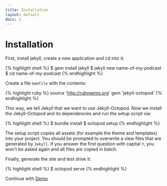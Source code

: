 ```yaml
---
title: Installation
layout: default
docs: 2
---
```


# Installation

First, install jekyll, create a new application and cd into it:

{% highlight shell %}
$ gem install jekyll
$ jekyll new name-of-my-podcast
$ cd name-of-my-podcast
{% endhighlight %}

Create a file `Gemfile` with the contents:

{% highlight ruby %}
source 'http://rubygems.org'
gem 'jekyll-octopod'
{% endhighlight %}

This way, we tell Jekyll that we want to use Jekyll-Octopod.
Now we install the Jekyll-Octopod and its dependencies and run the setup script via:

{% highlight shell %}
$ bundle install
$ octopod setup
{% endhighlight %}

The setup script copies all assets (for example the theme and templates) into your project. You should be prompted to overwrite a view files that are generated by `Jekyll`. If you answer the first question with capital `Y`, you won't be asked again and all files are copied in batch.

Finally, generate the site and test drive it:

{% highlight shell %}
$ octopod serve
{% endhighlight %}

Continue with [Demo](/demo)
